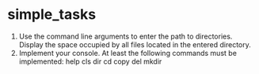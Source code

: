# simple_tasks

1. Use the command line arguments to enter the path to
directories.
Display the space occupied by all files
located in the entered directory.
2. Implement your console.
At least the following commands must be implemented:
  help
  cls
  dir
  cd
  copy
  del
  mkdir